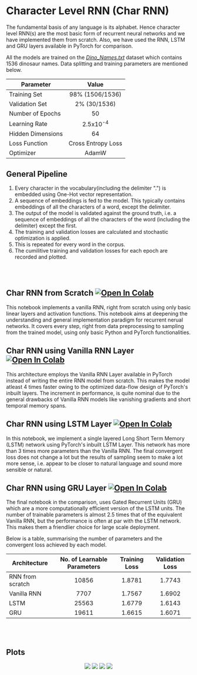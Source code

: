# Character Level RNN (Char RNN)
The fundamental basis of any language is its alphabet. Hence character level RNN(s) are the most basic form of recurrent neural networks and we have implemented them from scratch. Also, we have used the RNN, LSTM and GRU layers available in PyTorch for comparison.

All the models are  trained on the [*Dino_Names.txt*](https://github.com/IvLabs/Natural-Language-Processing/raw/master/Datasets/Dino_Names.txt) dataset which contains 1536 dinosaur names. Data splitting and training parameters are mentioned below.


| Parameter         |        Value        |
| ----------------- |:-------------------:|
| Training Set      |   98% (1506/1536)   |
| Validation Set    |    2% (30/1536)     |
| Number of Epochs  |         50          |
| Learning Rate     | 2.5x10<sup>-4</sup> |
| Hidden Dimensions |         64          |
| Loss Function     | Cross Entropy Loss  |
| Optimizer         |        AdamW        |

## General Pipeline
1. Every character in the vocabulary(including the delimiter ".") is embedded using One-Hot vector representation.
2. A sequence of embeddings is fed to the model. This typically contains embeddings of all the characters of a word, except the delimiter.
3. The output of the model is validated against the ground truth, i.e. a sequence of embeddings of all the characters of the word (including the delimiter) except the first.
4. The training and validation losses are calculated and stochastic optimization is applied. 
5. This is repeated for every word in the corpus.
6. The cumilitive training and validation losses for each epoch are recorded and plotted.

<br />
<br />

## Char RNN from Scratch [![Open In Colab](https://colab.research.google.com/assets/colab-badge.svg)](https://colab.research.google.com/drive/1N01IvqI0yxK1CAKi0cfwRTcgvR-_YukL?authuser=1#forceEdit=true&sandboxMode=true)
This notebook implements a vanilla RNN, right from scratch using only basic linear layers and activation functions. This notebook aims at deepening the understanding and general implementation paradigm for recurrent nerual networks. It covers every step, right from data preprocessing to sampling from the trained model, using only basic Python and PyTorch functionalities.

## Char RNN using Vanilla RNN Layer [![Open In Colab](https://colab.research.google.com/assets/colab-badge.svg)](https://colab.research.google.com/drive/1POL4Hjr-jATbmJLEhfGqcUhKNB6XYHHp?authuser=1#scrollTo=I9-KnRCAkFWj&forceEdit=true&sandboxMode=true)
This architecture employs the Vanilla RNN Layer available in PyTorch instead of writing the entire RNN model from scratch. This makes the model atleast 4 times faster owing to the optimized data-flow design of PyTorch's inbuilt layers. The increment in performance, is quite nominal due to the general drawbacks of Vanilla RNN models like vanishing gradients and short temporal memory spans.

## Char RNN using LSTM Layer [![Open In Colab](https://colab.research.google.com/assets/colab-badge.svg)](https://colab.research.google.com/drive/1lj7S2NaPa55rS-3X4yWlMj3-dy1EPEne?authuser=1#forceEdit=true&sandboxMode=true)
In this notebook, we implement a single layered Long Short Term Memory (LSTM) network using PyTorch's inbuilt LSTM Layer. This network has more than 3 times more parameters than the Vanilla RNN. The final convergent loss does not change a lot but the results of sampling seem to make a lot more sense, i.e. appear to be closer to natural language and sound more sensible or natural.

## Char RNN using GRU Layer [![Open In Colab](https://colab.research.google.com/assets/colab-badge.svg)](https://colab.research.google.com/drive/1KHngbDPUXEpSyl1HfbIFeNwkun5ssZsK?authuser=1#scrollTo=aIQUjAXtmFRD&forceEdit=true&sandboxMode=true)
The final notebook in the comparison, uses Gated Recurrent Units (GRU) which are a more computationally efficient version of the LSTM units. The number of trainable parameters is almost 2.5 times that of the equivalent Vanilla RNN, but the performance is often at par with the LSTM network. This makes them a friendlier choice for large scale deployment.

Below is a table, summarising the number of parameters and the convergent loss achieved by each model.

  | Architecture     | No. of Learnable Parameters | Training Loss | Validation Loss |
  | ---------------- |:---------------------------:|:-------------:|:---------------:|
  | RNN from scratch |            10856            |    1.8781     |     1.7743      |
  | Vanilla RNN      |            7707             |    1.7567     |     1.6902      |
  | LSTM             |            25563            |    1.6779     |     1.6143      |
  | GRU              |            19611            |    1.6615     |     1.6071      |


<br />
<br />

## Plots
<p align="center">
  <img src = "https://github.com/IvLabs/Natural-Language-Processing/blob/master/Plots/Dino_Names_Scratch.jpeg?raw=true"/>
  <img src = "https://github.com/IvLabs/Natural-Language-Processing/blob/master/Plots/Dino_Names_RNN.jpeg?raw=true"/> 
  <img src = "https://github.com/IvLabs/Natural-Language-Processing/blob/master/Plots/Dino_Names_LSTM.jpeg?raw=true"/>
  <img src = "https://github.com/IvLabs/Natural-Language-Processing/blob/master/Plots/Dino_Names_GRU.jpeg?raw=true"/>
</p>


